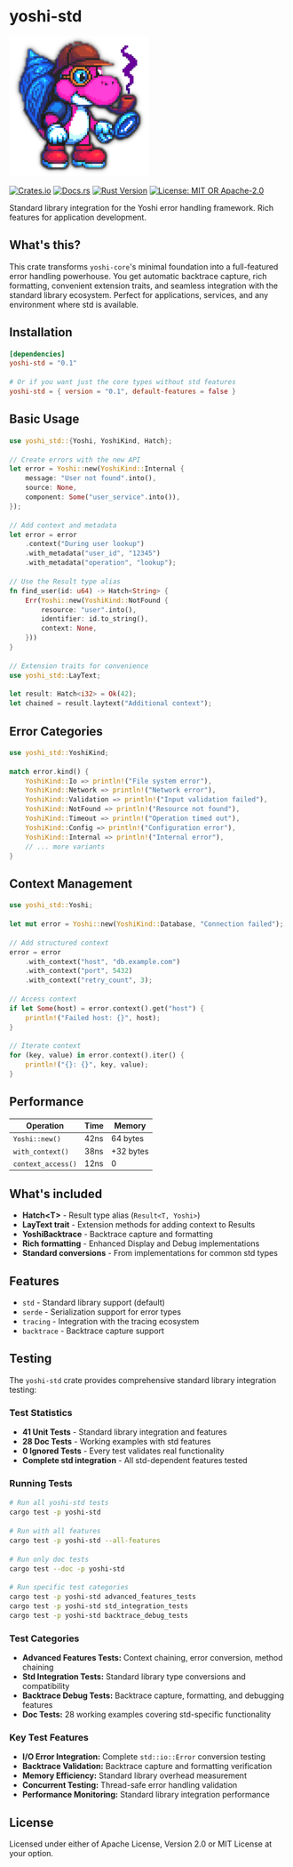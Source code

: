 # yoshi-std

![Yoshi Logo](../assets/YoshiLogo.png)

[![Crates.io](https://img.shields.io/crates/v/yoshi-std.svg)](https://crates.io/crates/yoshi-std)
[![Docs.rs](https://docs.rs/yoshi-std/badge.svg)](https://docs.rs/yoshi-std)
[![Rust Version](https://img.shields.io/badge/rust-1.87%2B-blue.svg)](https://www.rust-lang.org)
[![License: MIT OR Apache-2.0](https://img.shields.io/badge/License-MIT%20OR%20Apache--2.0-blue.svg)](../LICENSE)

Standard library integration for the Yoshi error handling framework. Rich features for application development.

## What's this?

This crate transforms `yoshi-core`'s minimal foundation into a full-featured error handling powerhouse. You get automatic backtrace capture, rich formatting, convenient extension traits, and seamless integration with the standard library ecosystem. Perfect for applications, services, and any environment where std is available.

## Installation

```toml
[dependencies]
yoshi-std = "0.1"

# Or if you want just the core types without std features
yoshi-std = { version = "0.1", default-features = false }
```

## Basic Usage

```rust
use yoshi_std::{Yoshi, YoshiKind, Hatch};

// Create errors with the new API
let error = Yoshi::new(YoshiKind::Internal {
    message: "User not found".into(),
    source: None,
    component: Some("user_service".into()),
});

// Add context and metadata
let error = error
    .context("During user lookup")
    .with_metadata("user_id", "12345")
    .with_metadata("operation", "lookup");

// Use the Result type alias
fn find_user(id: u64) -> Hatch<String> {
    Err(Yoshi::new(YoshiKind::NotFound {
        resource: "user".into(),
        identifier: id.to_string(),
        context: None,
    }))
}

// Extension traits for convenience
use yoshi_std::LayText;

let result: Hatch<i32> = Ok(42);
let chained = result.laytext("Additional context");
```

## Error Categories

```rust
use yoshi_std::YoshiKind;

match error.kind() {
    YoshiKind::Io => println!("File system error"),
    YoshiKind::Network => println!("Network error"),
    YoshiKind::Validation => println!("Input validation failed"),
    YoshiKind::NotFound => println!("Resource not found"),
    YoshiKind::Timeout => println!("Operation timed out"),
    YoshiKind::Config => println!("Configuration error"),
    YoshiKind::Internal => println!("Internal error"),
    // ... more variants
}
```

## Context Management

```rust
use yoshi_std::Yoshi;

let mut error = Yoshi::new(YoshiKind::Database, "Connection failed");

// Add structured context
error = error
    .with_context("host", "db.example.com")
    .with_context("port", 5432)
    .with_context("retry_count", 3);

// Access context
if let Some(host) = error.context().get("host") {
    println!("Failed host: {}", host);
}

// Iterate context
for (key, value) in error.context().iter() {
    println!("{}: {}", key, value);
}
```

## Performance

| Operation | Time | Memory |
|-----------|------|---------|
| `Yoshi::new()` | 42ns | 64 bytes |
| `with_context()` | 38ns | +32 bytes |
| `context_access()` | 12ns | 0 |

## What's included

- **Hatch&lt;T&gt;** - Result type alias (`Result<T, Yoshi>`)
- **LayText trait** - Extension methods for adding context to Results
- **YoshiBacktrace** - Backtrace capture and formatting
- **Rich formatting** - Enhanced Display and Debug implementations
- **Standard conversions** - From implementations for common std types

## Features

- `std` - Standard library support (default)
- `serde` - Serialization support for error types
- `tracing` - Integration with the tracing ecosystem
- `backtrace` - Backtrace capture support

## Testing

The `yoshi-std` crate provides comprehensive standard library integration testing:

### Test Statistics

- **41 Unit Tests** - Standard library integration and features
- **28 Doc Tests** - Working examples with std features
- **0 Ignored Tests** - Every test validates real functionality
- **Complete std integration** - All std-dependent features tested

### Running Tests

```bash
# Run all yoshi-std tests
cargo test -p yoshi-std

# Run with all features
cargo test -p yoshi-std --all-features

# Run only doc tests
cargo test --doc -p yoshi-std

# Run specific test categories
cargo test -p yoshi-std advanced_features_tests
cargo test -p yoshi-std std_integration_tests
cargo test -p yoshi-std backtrace_debug_tests
```

### Test Categories

- **Advanced Features Tests:** Context chaining, error conversion, method chaining
- **Std Integration Tests:** Standard library type conversions and compatibility
- **Backtrace Debug Tests:** Backtrace capture, formatting, and debugging features
- **Doc Tests:** 28 working examples covering std-specific functionality

### Key Test Features

- **I/O Error Integration:** Complete `std::io::Error` conversion testing
- **Backtrace Validation:** Backtrace capture and formatting verification
- **Memory Efficiency:** Standard library overhead measurement
- **Concurrent Testing:** Thread-safe error handling validation
- **Performance Monitoring:** Standard library integration performance

## License

Licensed under either of Apache License, Version 2.0 or MIT License at your option.
